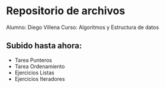 # Repositorio de archivos
Alumno: Diego Villena
Curso: Algoritmos y Estructura de datos

## Subido hasta ahora:
- Tarea Punteros
- Tarea Ordenamiento
- Ejercicios Listas
- Ejercicios Iteradores